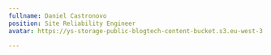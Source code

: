 ```yaml
---
fullname: Daniel Castronovo
position: Site Reliability Engineer
avatar: https://ys-storage-public-blogtech-content-bucket.s3.eu-west-3.amazonaws.com/daniel-castronovo.png

---
```

